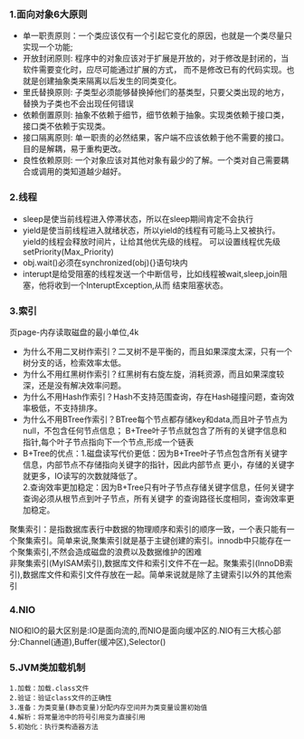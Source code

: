 ### 1.面向对象6大原则
* 单一职责原则：一个类应该仅有一个引起它变化的原因，也就是一个类尽量只实现一个功能;
* 开放封闭原则: 程序中的对象应该对于扩展是开放的，对于修改是封闭的，当软件需要变化时，应尽可能通过扩展的方式，
而不是修改已有的代码实现。也就是创建抽象类来隔离以后发生的同类变化。
* 里氏替换原则: 子类型必须能够替换掉他们的基类型，只要父类出现的地方，替换为子类也不会出现任何错误
* 依赖倒置原则: 抽象不依赖于细节，细节依赖于抽象。实现类依赖于接口类，接口类不依赖于实现类。
* 接口隔离原则: 单一职责的必然结果，客户端不应该依赖于他不需要的接口。目的是解耦，易于重构更改。
* 良性依赖原则: 一个对象应该对其他对象有最少的了解。一个类对自己需要耦合或调用的类知道越少越好。

### 2.线程
* sleep是使当前线程进入停滞状态，所以在sleep期间肯定不会执行
* yield是使当前线程进入就绪状态，所以yield的线程有可能马上又被执行。yield的线程会释放时间片，让给其他优先级的线程。
可以设置线程优先级 setPriority(Max_Priority)
* obj.wait()必须在synchronized(obj){}语句块内  
* interupt是给受阻塞的线程发送一个中断信号，比如线程被wait,sleep,join阻塞，他将收到一个InteruptException,从而
结束阻塞状态。

### 3.索引
页page-内存读取磁盘的最小单位,4k
* 为什么不用二叉树作索引？二叉树不是平衡的，而且如果深度太深，只有一个树分支的话，检索效率太低。
* 为什么不用红黑树作索引？红黑树有右旋左旋，消耗资源，而且如果深度较深，还是没有解决效率问题。
* 为什么不用Hash作索引？Hash不支持范围查询，存在Hash碰撞问题，查询效率极低，不支持排序。
* 为什么不用BTree作索引？BTree每个节点都存储key和data,而且叶子节点为null，不包含任何节点信息；
B+Tree叶子节点就包含了所有的关键字信息和指针,每个叶子节点指向下一个节点,形成一个链表
* B+Tree的优点：1.磁盘读写代价更低：因为B+Tree叶子节点包含所有关键字信息，内部节点不存储指向关键字的指针，因此内部节点
更小，存储的关键字就更多，IO读写的次数就降低了。\
  2.查询效率更加稳定：因为B+Tree只有叶子节点存储关键字信息，任何关键字查询必须从根节点到叶子节点，所有关键字
的查询路径长度相同，查询效率更加稳定。             

聚集索引：是指数据库表行中数据的物理顺序和索引的顺序一致，一个表只能有一个聚集索引。简单来说,聚集索引就是基于主键创建的索引。innodb中只能存在一个聚集索引,不然会造成磁盘的浪费以及数据维护的困难\
非聚集索引(MyISAM索引),数据库文件和索引文件不在一起。聚集索引(InnoDB索引),数据库文件和索引文件存放在一起。简单来说就是除了主键索引以外的其他索引 

### 4.NIO
NIO和IO的最大区别是:IO是面向流的,而NIO是面向缓冲区的.NIO有三大核心部分:Channel(通道),Buffer(缓冲区),Selector()

### 5.JVM类加载机制
    1.加载：加载.class文件
    2.验证：验证class文件的正确性
    3.准备：为类变量(静态变量)分配内存空间并为类变量设置初始值
    4.解析：将常量池中的符号引用变为直接引用
    5.初始化：执行类构造器方法
